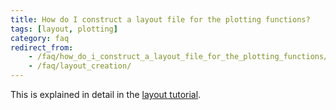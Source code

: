 ```yaml
---
title: How do I construct a layout file for the plotting functions?
tags: [layout, plotting]
category: faq
redirect_from:
    - /faq/how_do_i_construct_a_layout_file_for_the_plotting_functions/
    - /faq/layout_creation/
---
```


This is explained in detail in the [layout tutorial](/tutorial/plotting/layout).

